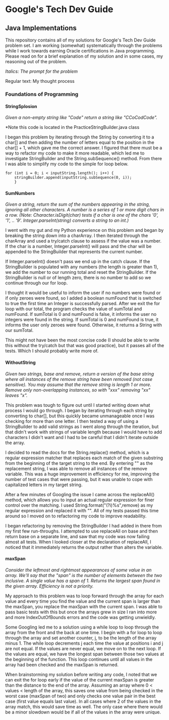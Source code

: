 # Google's Tech Dev Guide
## Java Implementations

This repository contains all of my solutions for Google's Tech Dev Guide problem set. I am working (somewhat) systematically through the problems while I work towards earning Oracle certifications in Java programming. Please read on for a brief explanation of my solution and in some cases, my reasoning out of the problem.

*Italics: The prompt for the problem*

Regular text: My thought process

### Foundations of Programming

#### StringSplosion

*Given a non-empty string like "Code" return a string like "CCoCodCode".*

*Note this code is located in the PracticeStringBuilder.java class

I began this problem by iterating through the String by converting it to a char[] and then adding the number of letters equal to the position in the char[] + 1, which gave me the correct answer. I figured that there must be a way to refactor my code to make it more readable, which led me to investigate StringBuilder and the String.subSequence() method. From there I was able to simplify my code to the simple for loop below.

```
for (int i = 0; i < inputString.length(); i++) {
    stringBuilder.append(inputString.subSequence(0, i));
    }
```

#### SumNumbers

*Given a string, return the sum of the numbers appearing in the string, ignoring all other characters. A number is a series of 1 or more digit chars in a row. (Note: Character.isDigit(char) tests if a char is one of the chars '0', '1', .. '9'. Integer.parseInt(string) converts a string to an int.)*

I went with my gut and my Python experience on this problem and began by breaking the string down into a charArray. I then iterated through the charArray and used a try/catch clause to assess if the value was a number. If the char is a number, Integer.parseInt() will pass and the char will be appended to the StringBuilder that represents the current number.

If Integer.parseInt() doesn't pass we end up in the catch clause. If the StringBuilder is populated with any numbers (the length is greater than 1), we add the number to our running total and reset the StringBuilder. If the StringBuilder is null or of length zero, there is no number to add so we continue through our for loop.

I thought it would be useful to inform the user if no numbers were found or if only zeroes were found, so I added a boolean numFound that is switched to true the first time an Integer is successfully parsed. After we exit the for loop with our total, the program checks the value of sumTotal and numFound. If sumTotal is 0 and numFound is false, it informs the user no integers were found in the string. If sumTotal is 0 and numFound is true, it informs the user only zeroes were found. Otherwise, it returns a String with our sumTotal.

This might not have been the most concise code (I should be able to write this without the try/catch but that was good practice), but it passes all of the tests. Which I should probably write more of.

#### WithoutString

*Given two strings, base and remove, return a version of the base string where all instances of the remove string have been removed (not case sensitive). You may assume that the remove string is length 1 or more. Remove only non-overlapping instances, so with "xxx" removing "xx" leaves "x".*

This problem was tough to figure out until I started writing down what process I would go through. I began by iterating through each string by converting to char[], but this quickly became unmanageable once I was checking for more than one letter. I then tested a way of using a StringBuilder to add valid strings as I went along through the iteration, but that didn't work with strings of variable length because I would have to add characters I didn't want and I had to be careful that I didn't iterate outside the array.

I decided to read the docs for the String.replace() method, which is a regular expression matcher that replaces each match of the given substring from the beginning of the target string to the end. By entering "" as the replacement string, I was able to remove all instances of the remove variable. This was a huge improvement in efficiency for me, improving the number of test cases that were passing, but it was unable to cope with capitalized letters in my target string.

After a few minutes of Googling the issue I came across the replaceAll() method, which allows you to input an actual regular expression for finer control over the matching. I used String.format("(?i)%s",remove) as my regular expression and replaced it with "". All of my tests passed this time around so I moved on to refactoring my code to improve readability.

I began refactoring by removing the StringBuilder I had added in there from my first few run-throughs. I attempted to use replaceAll on base and then return base on a separate line, and saw that my code was now failing almost all tests. When I looked closer at the declaration of replaceAll, I noticed that it immediately returns the output rather than alters the variable.

#### maxSpan

*Consider the leftmost and rightmost appearances of some value in an array. We'll say that the "span" is the number of elements between the two inclusive. A single value has a span of 1. Returns the largest span found in the given array. Efficiency is not a priority.*

My approach to this problem was to loop forward through the array for each value and every time you find the value and the current span is larger than the maxSpan, you replace the maxSpan with the current span. I was able to pass basic tests with this but once the arrays grew in size I ran into more and more IndexOutOfBounds errors and the code was getting unwieldly.

Some Googling led me to a solution using a while loop to loop through the array from the front and the back at one time. I begin with a for loop to loop through the array and set another counter, j, to be the length of the array minus 1. The while loop decrements j each time the value at positions i and j are not equal. If the values are never equal, we move on to the next loop. If the values are equal, we have the longest span between those two values at the beginning of the function. This loop continues until all values in the array had been checked and the maxSpan is returned.

When brainstorming my solution before writing any code, I noted that we can exit the for loop early if the value of the current maxSpan is greater than the distance to the end of the array. Assuming an array where 0 < values < length of the array, this saves one value from being checked in the worst case (maxSpan of two) and only checks one value pair in the best case (first value equals last value). In all cases where 2 of the values in the array match, this would save time as well. The only case where there would be a minor slowdown would be if all of the values in the array were unique.
